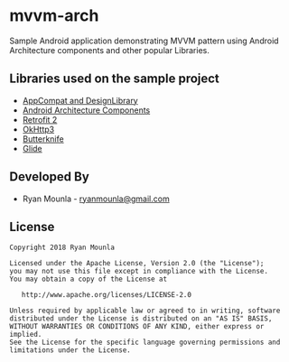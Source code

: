 # mvvm-arch
Sample Android application demonstrating MVVM pattern using Android Architecture components and other popular Libraries.

Libraries used on the sample project
------------------------------------
* [AppCompat and DesignLibrary](https://developer.android.com/topic/libraries/support-library/)
* [Android Architecture Components](https://developer.android.com/topic/libraries/architecture/)
* [Retrofit 2](http://square.github.io/retrofit/)
* [OkHttp3](http://square.github.io/okhttp/)
* [Butterknife](http://jakewharton.github.io/butterknife/)
* [Glide](https://bumptech.github.io/glide/)


Developed By
------------

* Ryan Mounla  - <ryanmounla@gmail.com> 

License
-------

    Copyright 2018 Ryan Mounla

    Licensed under the Apache License, Version 2.0 (the "License");
    you may not use this file except in compliance with the License.
    You may obtain a copy of the License at

       http://www.apache.org/licenses/LICENSE-2.0

    Unless required by applicable law or agreed to in writing, software
    distributed under the License is distributed on an "AS IS" BASIS,
    WITHOUT WARRANTIES OR CONDITIONS OF ANY KIND, either express or implied.
    See the License for the specific language governing permissions and
    limitations under the License.